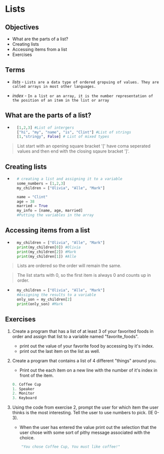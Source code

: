 # Lists

## Objectives
- What are the parts of a list?
- Creating lists
- Accessing items from a list
- Exercises

## Terms 
- *lists* - `Lists are a data type of ordered gropuing of values. They are called arrays in most other languages.`

- *index* - `In a list or an array, it is the number representation of the position of an item in the list or array`

## What are the parts of a list?

- ```python
    [1,2,3] #List of intergers
    ["hi", "my", "name", "is", "Clint"] #List of strings
    [1,"stringy", False] # List of mixed types
> List start with an opening square bracket '[' have coma seperated values and then end with the closing sqaure bracket ']'.

## Creating lists
- ```python
    # creating a list and assigning it to a variable
    some_numbers = [1,2,3]
    my_children = ["Olivia", "Alle", "Mark"]

    name = "Clint"
    age = 38
    married = True
    my_info = [name, age, married] 
    #Putting the variables in the array
## Accessing items from a list

- ```python
    my_children = ["Olivia", "Alle", "Mark"]
    print(my_children[0]) #Olivia
    print(my_children[2]) #Mark
    print(my_children[1]) #Alle
>Lists are ordered so the order will remain the same.

>The list starts with 0, so the first item is always 0 and counts up in order.

- ```python
    my_children = ["Olivia", "Alle", "Mark"]
    #Assigning the results to a variable
    only_son = my_children[2]
    print(only_son) #Mark
## Exercises
1. Create a program that has a list of at least 3 of your favorited foods in order and assign that list to a variable named "favorite_foods".
    - print out the value of your favorite food by accessing by it's index.
    - print out the last item on the list as well.

2. Create a program that contains a list of 4 different "things" around you.
    - Print out the each item on a new line with the number of it's index in front of the item.

    ```python
    0. Coffee Cup
    1. Speaker
    2. Monitor
    3. Keyboard
    ```

3. Using the code from exercise 2, prompt the user for which item the user thinks is the most interesting. Tell the user to use numbers to pick. (IE 0-3). 
    - When the user has entered the value print out the selection that the user chose with some sort of pithy message associated with the choice.

    ```python
        "You chose Coffee Cup, You must like coffee!"